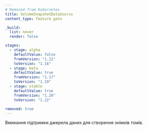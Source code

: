 ```yaml
---
# Removed from Kubernetes
title: VolumeSnapshotDataSource
content_type: feature_gate

_build:
  list: never
  render: false

stages:
  - stage: alpha 
    defaultValue: false
    fromVersion: "1.12"
    toVersion: "1.16"
  - stage: beta 
    defaultValue: true
    fromVersion: "1.17"
    toVersion: "1.19"
  - stage: stable
    defaultValue: true
    fromVersion: "1.20"
    toVersion: "1.22"

removed: true
---
```

Вмикання підтримки джерела даних для створення знімків томів.
